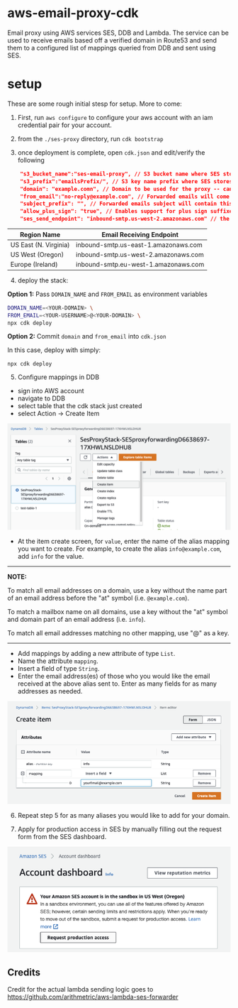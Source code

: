 # aws-email-proxy-cdk
Email proxy using AWS services SES, DDB and Lambda. The service can be used to receive emails based off a verified domain in Route53 and send them to a configured list of mappings queried from DDB and sent using SES.

# setup
These are some rough initial stesp for setup. More to come:

1) First, run `aws configure` to configure your aws account with an iam credential pair for your account.

2) from the `./ses-proxy` directory, run `cdk bootstrap`

3) once deployment is complete, open `cdk.json` and edit/verify the following 

``` json
    "s3_bucket_name":"ses-email-proxy", // S3 bucket name where SES stores emails.
    "s3_prefix":"emailsPrefix/", // S3 key name prefix where SES stores email. Include the trailing slash.
    "domain": "example.comn", // Domain to be used for the proxy -- can be set here and committed to repo OR overriden via env variables.
    "from_email":"no-reply@example.com", // Forwarded emails will come from this verified address -- can be set here and committed to repo OR overriden via env variables.
    "subject_prefix": "", // Forwarded emails subject will contain this prefix.
    "allow_plus_sign": "true", // Enables support for plus sign suffixes on email addresses. If set to `true`, the username/mailbox part of an email address is parsed to remove anything after a plus sign. For example, an email sent to `example+test@example.com` would be treated as if it was sent to `example@example.com`.
    "ses_send_endpoint": "inbound-smtp.us-west-2.amazonaws.com" // the SES receiving endpoint used to receive mail. Must be the same as region you deploy to. See https://docs.aws.amazon.com/ses/latest/dg/regions.html for complete list or below table.
```

| Region Name           | Email Receiving Endpoint             |
|-----------------------|--------------------------------------|
| US East (N. Virginia) | inbound-smtp.us-east-1.amazonaws.com |
| US West (Oregon)      | inbound-smtp.us-west-2.amazonaws.com |
| Europe (Ireland)      | inbound-smtp.eu-west-1.amazonaws.com |

4) deploy the stack:

**Option 1:** Pass `DOMAIN_NAME` and `FROM_EMAIL` as environment variables

``` bash
DOMAIN_NAME=<YOUR-DOMAIN> \ 
FROM_EMAIL=<YOUR-USERNAME>@<YOUR-DOMAIN> \
npx cdk deploy
```

**Option 2:** Commit `domain` and `from_email` into `cdk.json`

In this case, deploy with simply:

```
npx cdk deploy
```

5) Configure mappings in DDB

* sign into AWS account
* navigate to DDB
* select table that the cdk stack just created
* select Action -> Create Item

![aws1](./ses-proxy/static/aws1.png)

* At the item create screen, for `value`, enter the name of the alias mapping you want to create. For example, to create the alias `info@example.com`, add `info` for the value.

---
**NOTE:**

To match all email addresses on a domain, use a key without the name part of an email address before the "at" symbol (i.e. `@example.com`).

To match a mailbox name on all domains, use a key without the "at" symbol and domain part of an email address (i.e. `info`).

To match all email addresses matching no other mapping, use "@" as a key.

---

* Add mappings by adding a new attribute of type `List`.
* Name the attribute `mapping`.
* Insert a field of type `String`.
* Enter the email address(es) of those who you would like the email received at the above alias sent to. Enter as many fields for as many addresses as needed.

![aws2](./ses-proxy/static/aws2.png)

6. Repeat step 5 for as many aliases you would like to add for your domain.

7. Apply for production access in SES by manually filling out the request form from the SES dashboard.

![aws3](./ses-proxy/static/aws3.png)

## Credits

Credit for the actual lambda sending logic goes to https://github.com/arithmetric/aws-lambda-ses-forwarder
